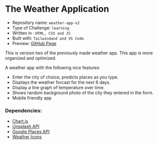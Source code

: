 # The Weather Application

- Repository name: `weather-app-v2`
- Type of Challenge: `learning`
- Written in : `HTML, CSS and JS`
- Built with: `Tailwindand and VS Code`
- Preview: [GitHub Page](https://fawadrafique.github.io/weather-app-v2/)

This is version two of the previously made weather app. This app is more organized and optimized.

A weather app with the following nice features:

- Enter the city of choice, predicts places as you type.
- Displays the weather forcast for the next 6 days.
- Display a line graph of temperature over time.
- Shows random background photo of the city they entered in the form.
- Mobile friendly app

### Dependencies:
- [Chart.js](https://www.chartjs.org/docs/latest/)
- [Unsplash API](https://unsplash.com/developers)
- [Google Places API](https://cloud.google.com/maps-platform/places/)
- [Weather Icons](https://erikflowers.github.io/weather-icons/)
